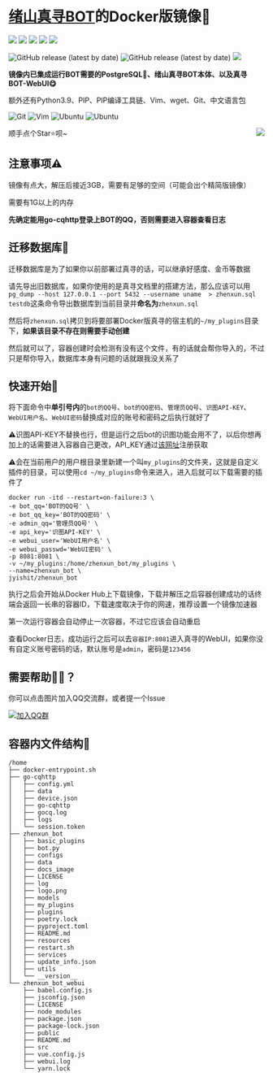 # [绪山真寻BOT](https://github.com/HibiKier/zhenxun_bot)的Docker版镜像🐋

![](https://img.shields.io/github/workflow/status/SinKy-Yan/zhenxunbot-docker/Build%20Docker%20image?label=%E9%95%9C%E5%83%8F%E7%BC%96%E8%AF%91&style=for-the-badge)
![](https://img.shields.io/docker/image-size/jyishit/zhenxun_bot?label=%E9%95%9C%E5%83%8F%E5%A4%A7%E5%B0%8F&style=for-the-badge)
![](https://img.shields.io/docker/pulls/jyishit/zhenxun_bot?label=%E4%B8%8B%E8%BD%BD%E6%AC%A1%E6%95%B0&style=for-the-badge)
![](https://img.shields.io/badge/Python%E7%89%88%E6%9C%AC-3.9-ff69b4?style=for-the-badge)
![](https://img.shields.io/badge/%E6%94%AF%E6%8C%81%E5%B9%B3%E5%8F%B0-arm64%7Camd64-8B008B?style=for-the-badge)

![GitHub release (latest by date)](https://img.shields.io/github/v/release/HibiKier/zhenxun_bot?label=%E7%9C%9F%E5%AF%BBBOT%E7%89%88%E6%9C%AC&style=for-the-badge)
![GitHub release (latest by date)](https://img.shields.io/github/v/release/Mrs4s/go-cqhttp?label=gocq%E7%89%88%E6%9C%AC&style=for-the-badge)
![](https://changkun.de/urlstat?mode=github&repo=SinKy-Yan/zhenxunbot-docker)


**镜像内已集成运行BOT需要的PostgreSQL🐘、绪山真寻BOT本体、以及真寻BOT-WebUI😋**

额外还有Python3.9、PIP、PIP编译工具链、Vim、wget、Git、中文语言包

![Git](https://img.shields.io/badge/-Git-F05032?style=flat-square&logo=git&logoColor=white)
![Vim](https://img.shields.io/badge/-Vim-019733?style=flat-square&&logo=Vim&logoColor=white)
![Ubuntu](https://img.shields.io/badge/-Ubuntu-E95420?style=flat-square&&logo=ubuntu&logoColor=white)
![Ubuntu](https://img.shields.io/badge/-Python-3776AB?style=flat-square&&logo=python&logoColor=white)

<img align=right src='https://github.githubassets.com/images/mona-whisper.gif' /> 顺手点个Star⭐呗~


## 注意事项⚠

镜像有点大，解压后接近3GB，需要有足够的空间（可能会出个精简版镜像）

需要有1G以上的内存

**先确定能用go-cqhttp登录上BOT的QQ，否则需要进入容器查看日志**

## 迁移数据库📑

迁移数据库是为了如果你以前部署过真寻的话，可以继承好感度、金币等数据

请先导出旧数据库，如果你使用的是真寻文档里的搭建方法，那么应该可以用`pg_dump --host 127.0.0.1 --port 5432 --username uname  > zhenxun.sql testdb`这条命令导出数据库到当前目录并**命名为**`zhenxun.sql`

然后将`zhenxun.sql`拷贝到将要部署Docker版真寻的宿主机的`~/my_plugins`目录下，**如果该目录不存在则需要手动创建**

然后就可以了，容器创建时会检测有没有这个文件，有的话就会帮你导入的，不过只是帮你导入，数据库本身有问题的话就跟我没关系了

## 快速开始🎉

将下面命令中**单引号内**的`bot的QQ号`、`bot的QQ密码`、`管理员QQ号`、`识图API-KEY`、`WebUI用户名`、`WebUI密码`替换成对应的账号和密码之后执行就好了

⚠识图API-KEY不替换也行，但是运行之后bot的识图功能会用不了，以后你想再加上的话需要进入容器自己更改，API_KEY通过[该网址](https://saucenao.com/user.php?page=search-api)注册获取

⚠会在当前用户的用户根目录里新建一个叫`my_plugins`的文件夹，这就是自定义插件的目录，可以使用`cd ~/my_plugins`命令来进入，进入后就可以下载需要的插件了

```
docker run -itd --restart=on-failure:3 \
-e bot_qq='BOT的QQ号' \
-e bot_qq_key='BOT的QQ密码' \
-e admin_qq='管理员QQ号' \
-e api_key='识图API-KEY' \
-e webui_user='WebUI用户名' \
-e webui_passwd='WebUI密码' \
-p 8081:8081 \
-v ~/my_plugins:/home/zhenxun_bot/my_plugins \
--name=zhenxun_bot \
jyishit/zhenxun_bot
```

执行之后会开始从Docker Hub上下载镜像，下载并解压之后容器创建成功的话终端会返回一长串的容器ID，下载速度取决于你的网速，推荐设置一个镜像加速器

第一次运行容器会自动停止一次容器，不过它应该会自动重启

查看Docker日志，成功运行之后可以去`容器IP:8081`进入真寻的WebUI，如果你没有自定义账号密码的话，默认账号是`admin`，密码是`123456`

## 需要帮助🐱‍💻？

你可以点击图片加入QQ交流群，或者提一个Issue

[![加入QQ群](https://img.shields.io/badge/QQ%E7%BE%A4-1034439737-ddff95?style=for-the-badge)](https://jq.qq.com/?_wv=1027&k=u8PgBkMZ)

## 容器内文件结构📂

```
/home
├── docker-entrypoint.sh
├── go-cqhttp
│   ├── config.yml
│   ├── data
│   ├── device.json
│   ├── go-cqhttp
│   ├── gocq.log
│   ├── logs
│   └── session.token
├── zhenxun_bot
│   ├── basic_plugins
│   ├── bot.py
│   ├── configs
│   ├── data
│   ├── docs_image
│   ├── LICENSE
│   ├── log
│   ├── logo.png
│   ├── models
│   ├── my_plugins
│   ├── plugins
│   ├── poetry.lock
│   ├── pyproject.toml
│   ├── README.md
│   ├── resources
│   ├── restart.sh
│   ├── services
│   ├── update_info.json
│   ├── utils
│   └── __version__
└── zhenxun_bot_webui
    ├── babel.config.js
    ├── jsconfig.json
    ├── LICENSE
    ├── node_modules
    ├── package.json
    ├── package-lock.json
    ├── public
    ├── README.md
    ├── src
    ├── vue.config.js
    ├── webui.log
    └── yarn.lock
